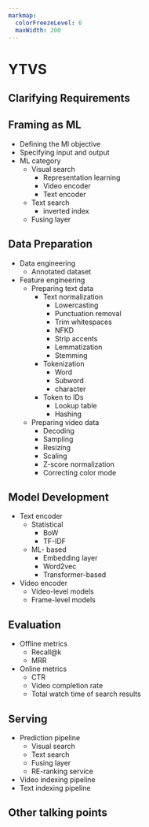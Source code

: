 ```yaml
---
markmap:
  colorFreezeLevel: 6
  maxWidth: 200
---
```


# YTVS
## Clarifying Requirements
## Framing as ML
  - Defining the Ml objective
  - Specifying input and output
  - ML category
    - Visual search 
      - Representation learning
      - Video encoder
      - Text encoder
    - Text search
      - inverted index
    - Fusing layer
## Data Preparation
  - Data engineering
    - Annotated dataset
  - Feature engineering 
    - Preparing text data
      - Text normalization
        - Lowercasting
        - Punctuation removal
        - Trim whitespaces
        - NFKD
        - Strip accents
        - Lemmatization
        - Stemming
      - Tokenization
        - Word
        - Subword
        - character
      - Token to IDs
        - Lookup table
        - Hashing
    - Preparing video data
      - Decoding
      - Sampling
      - Resizing
      - Scaling
      - Z-score normalization
      - Correcting color mode
## Model Development
  - Text encoder
    - Statistical 
      - BoW
      - TF-IDF
    - ML- based
      - Embedding layer
      - Word2vec
      - Transformer-based
  - Video encoder
    - Video-level models
    - Frame-level models
## Evaluation
  - Offline metrics
    - Recall@k
    - MRR
  - Online metrics
    - CTR
    - Video completion rate
    - Total watch time of search results
## Serving 
  - Prediction pipeline
    - Visual search
    - Text search
    - Fusing layer
    - RE-ranking service
  - Video indexing pipeline
  - Text indexing pipeline
## Other talking points


   



     

    
  
    
 